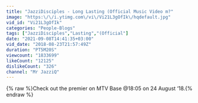 ```yaml
---
title: "JazziDisciples - Long Lasting (Official Music Video m?"
image: "https:\/\/i.ytimg.com\/vi\/Vi21L3gOfIk\/hqdefault.jpg"
vid_id: "Vi21L3gOfIk"
categories: "People-Blogs"
tags: ["JazziDisciples","Lasting","(Official"]
date: "2021-09-08T14:41:35+03:00"
vid_date: "2018-08-23T21:57:49Z"
duration: "PT5M20S"
viewcount: "1833699"
likeCount: "12125"
dislikeCount: "326"
channel: "Mr JazziQ"
---
```

{% raw %}Check out the premier on MTV Base @18:05 on 24 August ‘18.{% endraw %}
